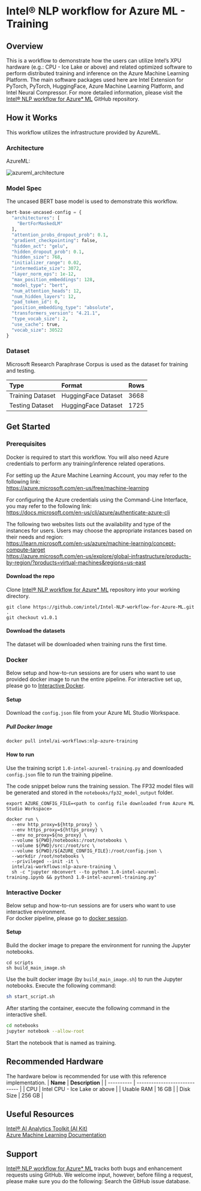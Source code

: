 # **Intel® NLP workflow for Azure** ML - Training

## Overview
This is a workflow to demonstrate how the users can utilize Intel’s XPU hardware (e.g.: CPU - Ice Lake or above) and related optimized software to perform distributed training and inference on the Azure Machine Learning Platform. The main software packages used here are Intel Extension for PyTorch, PyTorch, HuggingFace, Azure Machine Learning Platform, and Intel Neural Compressor. For more detailed information, please visit the [Intel® NLP workflow for Azure* ML](https://github.com/intel/Intel-NLP-workflow-for-Azure-ML) GitHub repository.

## How it Works
This workflow utilizes the infrastructure provided by AzureML.

### Architecture 

AzureML:

![azureml_architecture](https://user-images.githubusercontent.com/43555799/205149722-e37dcec5-5ef2-4440-92f2-9dc243b9e556.jpg)

### Model Spec
The uncased BERT base model is used to demonstrate this workflow.

```python
bert-base-uncased-config = {
  "architectures": [
    "BertForMaskedLM"
  ],
  "attention_probs_dropout_prob": 0.1,
  "gradient_checkpointing": false,
  "hidden_act": "gelu",
  "hidden_dropout_prob": 0.1,
  "hidden_size": 768,
  "initializer_range": 0.02,
  "intermediate_size": 3072,
  "layer_norm_eps": 1e-12,
  "max_position_embeddings": 128,
  "model_type": "bert",
  "num_attention_heads": 12,
  "num_hidden_layers": 12,
  "pad_token_id": 0,
  "position_embedding_type": "absolute",
  "transformers_version": "4.21.1",
  "type_vocab_size": 2,
  "use_cache": true,
  "vocab_size": 30522
}
```

### Dataset 
Microsoft Research Paraphrase Corpus is used as the dataset for training and testing. 

| **Type**                 | **Format** | **Rows** 
| :---                     | :---       | :---     
| Training Dataset         | HuggingFace Dataset  | 3668
| Testing  Dataset         | HuggingFace Dataset  | 1725

## Get Started

### **Prerequisites**
Docker is required to start this workflow. You will also need Azure credentials to perform any training/inference related operations.

For setting up the Azure Machine Learning Account, you may refer to the following link:
<br>
https://azure.microsoft.com/en-us/free/machine-learning

For configuring the Azure credentials using the Command-Line Interface, you may refer to the following link:
<br>
https://docs.microsoft.com/en-us/cli/azure/authenticate-azure-cli

The following two websites lists out the availability and type of the instances for users. Users may choose the appropriate instances based on their needs and region:
<br>
https://learn.microsoft.com/en-us/azure/machine-learning/concept-compute-target
<br>
https://azure.microsoft.com/en-us/explore/global-infrastructure/products-by-region/?products=virtual-machines&regions=us-east

#### Download the repo
Clone [Intel® NLP workflow for Azure* ML](https://github.com/intel/Intel-NLP-workflow-for-Azure-ML) repository into your working directory.
```
git clone https://github.com/intel/Intel-NLP-workflow-for-Azure-ML.git .
git checkout v1.0.1
```

#### Download the datasets
The dataset will be downloaded when training runs the first time.

### **Docker**
Below setup and how-to-run sessions are for users who want to use provided docker image to run the entire pipeline. 
For interactive set up, please go to [Interactive Docker](#interactive-docker).

#### Setup 
Download the `config.json` file from your Azure ML Studio Workspace.

##### Pull Docker Image
```
docker pull intel/ai-workflows:nlp-azure-training
```

#### How to run 
Use the training script `1.0-intel-azureml-training.py` and downloaded `config.json` file to run the training pipeline.

The code snippet below runs the training session. The FP32 model files will be generated and stored in the `notebooks/fp32_model_output` folder.
```
export AZURE_CONFIG_FILE=<path to config file downloaded from Azure ML Studio Workspace>

docker run \
  --env http_proxy=${http_proxy} \
  --env https_proxy=${https_proxy} \
  --env no_proxy=${no_proxy} \
  --volume ${PWD}/notebooks:/root/notebooks \
  --volume ${PWD}/src:/root/src \
  --volume ${PWD}/${AZURE_CONFIG_FILE}:/root/config.json \
  --workdir /root/notebooks \
  --privileged --init -it \
  intel/ai-workflows:nlp-azure-training \
  sh -c "jupyter nbconvert --to python 1.0-intel-azureml-training.ipynb && python3 1.0-intel-azureml-training.py"
```

### **Interactive Docker**
Below setup and how-to-run sessions are for users who want to use interactive environment.  
For docker pipeline, please go to [docker session](#docker).
#### Setup 

Build the docker image to prepare the environment for running the Jupyter notebooks.
```
cd scripts
sh build_main_image.sh
```

Use the built docker image (by `build_main_image.sh`) to run the Jupyter notebooks. Execute the following command:
```bash
sh start_script.sh
```
After starting the container, execute the following command in the interactive shell.
```bash
cd notebooks
jupyter notebook --allow-root
```
Start the notebook that is named as training.

## Recommended Hardware 
The hardware below is recommended for use with this reference implementation. 
| **Name**   | **Description**               |
| ---------- | ----------------------------- |
| CPU        | Intel CPU - Ice Lake or above |
| Usable RAM | 16 GB                         |
| Disk Size | 256 GB |

## Useful Resources 
[Intel® AI Analytics Toolkit (AI Kit)](https://www.intel.com/content/www/us/en/developer/tools/oneapi/ai-analytics-toolkit.html)
<br>
[Azure Machine Learning Documentation](https://learn.microsoft.com/en-us/azure/machine-learning/)

## Support 
[Intel® NLP workflow for Azure* ML](https://github.com/intel/Intel-NLP-workflow-for-Azure-ML) tracks both bugs and enhancement requests using GitHub. We welcome input, however, before filing a request, please make sure you do the following: Search the GitHub issue database.